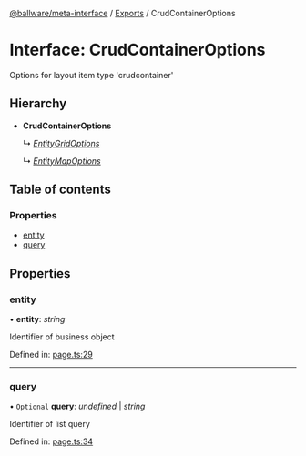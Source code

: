 [@ballware/meta-interface](../README.md) / [Exports](../modules.md) / CrudContainerOptions

# Interface: CrudContainerOptions

Options for layout item type 'crudcontainer'

## Hierarchy

* **CrudContainerOptions**

  ↳ [*EntityGridOptions*](entitygridoptions.md)

  ↳ [*EntityMapOptions*](entitymapoptions.md)

## Table of contents

### Properties

- [entity](crudcontaineroptions.md#entity)
- [query](crudcontaineroptions.md#query)

## Properties

### entity

• **entity**: *string*

Identifier of business object

Defined in: [page.ts:29](https://github.com/frankball/ballware-meta-interface/blob/6b9dc3f/src/page.ts#L29)

___

### query

• `Optional` **query**: *undefined* \| *string*

Identifier of list query

Defined in: [page.ts:34](https://github.com/frankball/ballware-meta-interface/blob/6b9dc3f/src/page.ts#L34)
